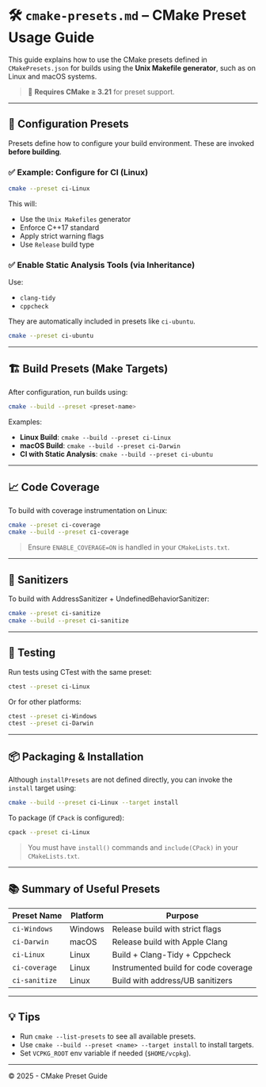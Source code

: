 # 🛠️ `cmake-presets.md` – CMake Preset Usage Guide

This guide explains how to use the CMake presets defined in `CMakePresets.json` for builds using the **Unix Makefile generator**, such as on Linux and macOS systems.

> 📌 **Requires CMake ≥ 3.21** for preset support.

---

## 🔧 Configuration Presets

Presets define how to configure your build environment. These are invoked **before building**.

### ✅ Example: Configure for CI (Linux)
```bash
cmake --preset ci-Linux
```

This will:
- Use the `Unix Makefiles` generator
- Enforce C++17 standard
- Apply strict warning flags
- Use `Release` build type

### ✅ Enable Static Analysis Tools (via Inheritance)
Use:
- `clang-tidy`
- `cppcheck`

They are automatically included in presets like `ci-ubuntu`.

```bash
cmake --preset ci-ubuntu
```

---

## 🏗️ Build Presets (Make Targets)

After configuration, run builds using:

```bash
cmake --build --preset <preset-name>
```

Examples:
- **Linux Build**: `cmake --build --preset ci-Linux`
- **macOS Build**: `cmake --build --preset ci-Darwin`
- **CI with Static Analysis**: `cmake --build --preset ci-ubuntu`

---

## 📈 Code Coverage

To build with coverage instrumentation on Linux:

```bash
cmake --preset ci-coverage
cmake --build --preset ci-coverage
```

> Ensure `ENABLE_COVERAGE=ON` is handled in your `CMakeLists.txt`.

---

## 🧪 Sanitizers

To build with AddressSanitizer + UndefinedBehaviorSanitizer:

```bash
cmake --preset ci-sanitize
cmake --build --preset ci-sanitize
```

---

## 🧪 Testing

Run tests using CTest with the same preset:
```bash
ctest --preset ci-Linux
```

Or for other platforms:
```bash
ctest --preset ci-Windows
ctest --preset ci-Darwin
```

---

## 📦 Packaging & Installation

Although `installPresets` are not defined directly, you can invoke the `install` target using:

```bash
cmake --build --preset ci-Linux --target install
```

To package (if `CPack` is configured):
```bash
cpack --preset ci-Linux
```

> You must have `install()` commands and `include(CPack)` in your `CMakeLists.txt`.

---

## 📚 Summary of Useful Presets

| Preset Name   | Platform | Purpose                               |
|---------------|----------|----------------------------------------|
| `ci-Windows`  | Windows  | Release build with strict flags        |
| `ci-Darwin`   | macOS    | Release build with Apple Clang         |
| `ci-Linux`    | Linux    | Build + Clang-Tidy + Cppcheck          |
| `ci-coverage` | Linux    | Instrumented build for code coverage   |
| `ci-sanitize` | Linux    | Build with address/UB sanitizers       |

---

## 💡 Tips

- Run `cmake --list-presets` to see all available presets.
- Use `cmake --build --preset <name> --target install` to install targets.
- Set `VCPKG_ROOT` env variable if needed (`$HOME/vcpkg`).

---

© 2025 - CMake Preset Guide
